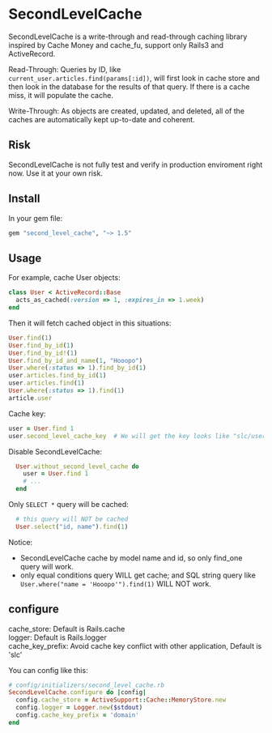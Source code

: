 # SecondLevelCache

SecondLevelCache is a write-through and read-through caching library inspired by Cache Money and cache_fu, support only Rails3 and ActiveRecord.

Read-Through: Queries by ID, like `current_user.articles.find(params[:id])`, will first look in cache store and then look in the database for the results of that query. If there is a cache miss, it will populate the cache.

Write-Through: As objects are created, updated, and deleted, all of the caches are automatically kept up-to-date and coherent.

## Risk

SecondLevelCache is not fully test and verify in production enviroment right now. Use it at your own risk.

## Install

In your gem file:

```ruby
gem "second_level_cache", "~> 1.5"
```

## Usage

For example, cache User objects:

```ruby
class User < ActiveRecord::Base
  acts_as_cached(:version => 1, :expires_in => 1.week)
end
```

Then it will fetch cached object in this situations:

```ruby
User.find(1)
User.find_by_id(1)
User.find_by_id!(1)
User.find_by_id_and_name(1, "Hooopo")
User.where(:status => 1).find_by_id(1)
user.articles.find_by_id(1)
user.articles.find(1)
User.where(:status => 1).find(1)
article.user
```

Cache key:

```ruby
user = User.find 1
user.second_level_cache_key  # We will get the key looks like "slc/user/1/0"
```

Disable SecondLevelCache:

```ruby
  User.without_second_level_cache do
    user = User.find 1
    # ...
  end
```

Only `SELECT *` query will be cached:

```ruby
  # this query will NOT be cached
  User.select("id, name").find(1)
```

Notice:

* SecondLevelCache cache by model name and id, so only find_one query will work.
* only equal conditions query WILL get cache; and SQL string query like `User.where("name = 'Hooopo'").find(1)` WILL NOT work.

## configure

cache_store: Default is Rails.cache  
logger: Default is Rails.logger  
cache_key_prefix: Avoid cache key conflict with other application, Default is 'slc'  

You can config like this:

```ruby
# config/initializers/second_level_cache.rb
SecondLevelCache.configure do |config|
  config.cache_store = ActiveSupport::Cache::MemoryStore.new
  config.logger = Logger.new($stdout)
  config.cache_key_prefix = 'domain'
end
```
